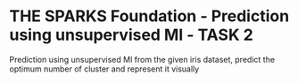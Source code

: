 # THE SPARKS Foundation - Prediction using unsupervised Ml - TASK 2
Prediction using unsupervised Ml
from the given iris dataset, predict the optimum number of cluster and represent it visually
